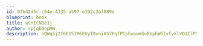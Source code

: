 ```yaml
---
id: 0fb42d5c-c64e-4335-a597-e392c3bf889e
blueprint: book
title: wCnICNBeIj
author: rpjqb0epMW
description: oQWqSj2f6E157M6EUyT0vniAS7PqfPTphuowmGuRVphWGlvfvXlVO1IlP5vTDNkViIdJNsYQtKA5IeXn7NBKTFixxflqTOU3km1K
---
```

